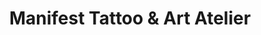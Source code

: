 ---
title: "Manifest Tattoo & Art Atelier"
url: /leipzig/manifest-tattoo-und-art-atelier/
shop: Tattoo
---